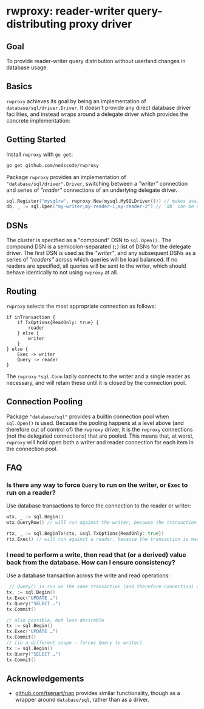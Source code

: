 # rwproxy: reader-writer query-distributing proxy driver

## Goal

To provide reader-writer query distribution without userland changes in database usage.

## Basics

`rwproxy` achieves its goal by being an implementation of `database/sql/driver.Driver`. It doesn't provide any direct database driver facilities, and instead wraps around a delegate driver which provides the concrete implementation:

## Getting Started

Install `rwproxy` with `go get`:

```sh
go get github.com/nedscode/rwproxy
```

Package `rwproxy` provides an implementation of ``"database/sql/driver".Driver``, switching between a *"writer"* connection and series of *"reader"* connections of an underlying delegate driver.

```go
sql.Register("mysqlrw", rwproxy.New(mysql.MySQLDriver{})) // makes available a `mysqlrw` driver that reader-writer proxies MySQL connections
db, _ := sql.Open("my-writer;my-reader-1;my-reader-2") // `db` can be used to query the reader or writer connections
```

## DSNs

The cluster is specified as a "compound" DSN to `sql.Open().` The compound DSN is a semicolon-separated (`;`) list of DSNs for the delegate driver. The first DSN is used as the *"writer"*, and any subsequent DSNs as a series of *"readers"* across which queries will be load balanced. If no readers are specified, all queries will be sent to the writer, which should behave identically to not using `rwproxy` at all.

## Routing

`rwproxy` selects the most appropriate connection as follows:

```
if inTransaction {
    if TxOptions{ReadOnly: true} {
        reader
    } else {
        writer
    }
} else {
    Exec -> writer
    Query -> reader
}
```

The `rwproxy` `*sql.Conn` lazily connects to the writer and a single reader as necessary, and will retain these until it is closed by the connection pool.

## Connection Pooling

Package `"database/sql"` provides a builtin connection pool when `sql.Open()` is used. Because the pooling happens at a level above (and therefore out of control of) the `rwproxy` driver, it is the `rwproxy` connections (not the delegated connections) that are pooled. This means that, at worst, `rwproxy` will hold open both a writer and reader connection for each item in the connection pool.

## FAQ

### Is there any way to force `Query` to run on the writer, or `Exec` to run on a reader?

Use database transactions to force the connection to the reader or writer:

```go
wtx, _ := sql.Begin()
wtx.QueryRow() // will run against the writer, because the transaction is assumed to require writes

rtx, _ := sql.BeginTx(ctx, &sql.TxOptions{ReadOnly: true})
rtx.Exec() // will run against a reader, because the transaction is marked as read only
```

### I need to perform a write, then read that (or a derived) value back from the database. How can I ensure consistency?

Use a database transaction across the write and read operations:

```go
 // Query() is run on the same transaction (and therefore connection) as the Exec()
tx, := sql.Begin()
tx.Exec("UPDATE …")
tx.Query("SELECT …")
tx.Commit()

// also possible, but less desirable
tx := sql.Begin()
tx.Exec("UPDATE …")
tx.Commit()
// (in a different scope - forces Query to writer)
tx := sql.Begin()
tx.Query("SELECT …")
tx.Commit()
```

## Acknowledgements

* [github.com/tsenart/nap](https://github.com/tsenart/nap) provides similar functionality, though as a wrapper around `database/sql`, rather than as a driver.
